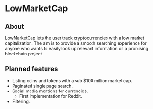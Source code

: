 # LowMarketCap

## About

LowMarketCap lets the user track cryptocurrencies with a low market capitalization. The aim is to provide a smooth searching experience for anyone who wants to easily look up relevant information on a promising blockchain project. 

## Planned features

* Listing coins and tokens with a sub $100 million market cap.
* Paginated single page search.
* Social media mentions for currencies.
    * First implementation for Reddit.
* Filtering.